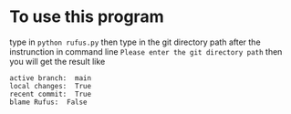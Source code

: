 # To use this program
type in ``` python rufus.py ```
then type in the git directory path after the instrunction in command line ``` Please enter the git directory path ```
then you will get the result like
```
active branch:  main
local changes:  True
recent commit:  True
blame Rufus:  False

```
